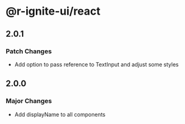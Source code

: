 # @r-ignite-ui/react

## 2.0.1

### Patch Changes

- Add option to pass reference to TextInput and adjust some styles

## 2.0.0

### Major Changes

- Add displayName to all components
